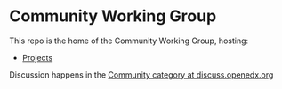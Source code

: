 # Community Working Group

This repo is the home of the Community Working Group, hosting:

- [Projects](https://github.com/openedx/community-wg/projects)

Discussion happens in the [Community category at discuss.openedx.org](https://discuss.openedx.org/c/community/13)
